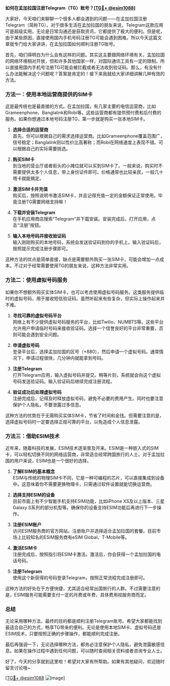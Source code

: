 **如何在孟加拉国注册Telegram（TG）账号？[[TG💪+ @esim1088](https://t.me/s/esim1088)]**

大家好，今天咱们来聊聊一个很多人都会遇到的问题——在孟加拉国注册Telegram（简称TG）。对于很多生活在孟加拉国的朋友来说，Telegram这款应用可是超级实用，无论是日常沟通还是获取资讯，它都提供了极大的便利。但是呢，由于某些原因，直接使用国内手机号码注册TG可能会遇到困难。所以今天这篇文章就专门给大家讲讲，在孟加拉国如何顺利注册TG账号。

首先，咱们得明白为什么会有这样的问题。其实这主要跟网络环境有关。孟加拉国的网络环境相对开放，但和许多其他国家一样，对国际通讯工具有一定的限制。所以直接用国内手机号注册TG可能会被拦截或者无法收到验证码。那么，有没有什么办法能解决这个问题呢？答案是肯定的！接下来我就给大家详细讲解几种有效的方法。

### 方法一：使用本地运营商提供的SIM卡

这是最传统也是最直接的方式。在孟加拉国，有几家主要的电信运营商，比如Grameenphone、Banglalink和Robi等。这些运营商都有提供预付费和后付费的服务。如果你想通过本地号码注册TG，第一步就是购买一张本地SIM卡。

1. **选择合适的运营商**  
   首先，你可以根据自己的需求选择运营商。比如Grameenphone覆盖范围广，信号稳定；Banglalink则以性价比高著称；而Robi在网络速度上表现不错。可以根据自己的实际需要挑选。

2. **购买SIM卡**  
   到当地的营业厅或者街头的小摊位就可以买到SIM卡了。一般来说，购买时不需要提供太多个人信息，带上身份证件即可。价格通常也比较亲民，一般几十塔卡就能搞定。

3. **激活SIM卡并充值**  
   购买后，按照说明书激活SIM卡，并且记得充值一定的金额保证正常使用。毕竟注册TG需要网络支持嘛！

4. **下载并安装Telegram**  
   在手机应用商店搜索“Telegram”并下载安装。安装完成后，打开应用，点击“注册”按钮。

5. **输入本地号码并接收验证码**  
   输入刚刚购买的本地号码，系统会发送验证码到你的手机上。输入验证码后，按照提示完成注册步骤即可。

这种方法的优点是简单直接，缺点是需要额外购买一张SIM卡，可能会增加一点成本。不过对于经常需要使用TG的朋友来说，这种方法非常实用。

### 方法二：使用虚拟号码服务

如果你不想额外购买实体SIM卡，也可以考虑使用虚拟号码服务。这类服务提供临时的虚拟号码，用于接收短信验证码。虽然听起来有些复杂，但实际上操作起来并不难。

1. **寻找可靠的虚拟号码平台**  
   网络上有不少提供虚拟号码服务的平台，比如Twilio、NUMBTS等。这些平台允许用户申请临时号码来接收验证码。选择一个信誉良好的平台非常重要，否则可能会遇到安全问题。

2. **申请虚拟号码**  
   登录平台后，选择孟加拉国的区号（+880），然后申请一个虚拟号码。通常情况下，申请过程很快，几分钟内就能拿到号码。

3. **注册Telegram**  
   打开Telegram应用，输入虚拟号码并提交。稍等片刻，系统就会向这个虚拟号码发送验证码。输入验证码后继续完成注册流程。

4. **验证成功后处理虚拟号码**  
   注册完成后，记得及时释放虚拟号码，避免不必要的费用产生。同时也要注意保护个人隐私，不要泄露过多信息。

这种方法的优势在于无需购买实体SIM卡，节省了时间和金钱。但需要注意的是，选择虚拟号码时一定要选择正规可靠的平台，以免造成个人信息泄露。

### 方法三：借助ESIM技术

近年来，随着科技的发展，ESIM技术逐渐普及开来。ESIM是一种嵌入式的SIM卡，可以轻松切换不同的网络运营商，非常适合经常跨国旅行的人士。对于孟加拉国的用户来说，ESIM也是一个很好的选择。

1. **了解ESIM的基本概念**  
   ESIM与传统的物理SIM卡不同，它是一种可编程的芯片，可以直接集成到设备中。这意味着你不需要更换物理卡，只需通过软件设置就能切换运营商。

2. **选择支持ESIM的设备**  
   目前市面上有不少智能手机支持ESIM功能，比如iPhone XS及以上版本、三星Galaxy S系列的部分机型等。确保你的设备支持ESIM功能后再进行下一步操作。

3. **注册ESIM账户**  
   访问ESIM服务商的官方网站，注册账户并选择适合孟加拉国的套餐。目前市场上比较知名的ESIM服务商有eSIM Global、T-Mobile等。

4. **激活ESIM卡**  
   注册完成后，按照指引将ESIM卡激活。激活后，你会获得一个孟加拉国的电话号码。

5. **注册Telegram**  
   使用这个新获得的号码登录Telegram，按照正常流程完成注册即可。

这种方法的好处在于方便快捷，尤其适合经常出国旅行的人群。不过需要注意的是，ESIM服务可能需要支付一定的月费或年费，具体费用视服务商而定。

### 总结

无论采用哪种方法，最终的目的都是顺利注册Telegram账号。希望大家都能找到最适合自己的方式，畅享TG带来的便利。无论是使用本地SIM卡、虚拟号码还是ESIM技术，只要按照正确的步骤操作，都能顺利完成注册。

最后再强调一下，无论选择哪种方法，都务必注意保护个人隐私，避免泄露敏感信息。如果在操作过程中遇到任何问题，可以随时查阅相关资料或者咨询专业人士。

好了，今天的分享就到这里啦！希望对大家有所帮助。如果有其他疑问，欢迎随时留言讨论哦~ 

[[TG💪+ @esim1088](https://t.me/s/esim1088) ![Image](https://i.postimg.cc/4NQfJmqS/Snipaste-2025-05-13-00-14-12.png)]